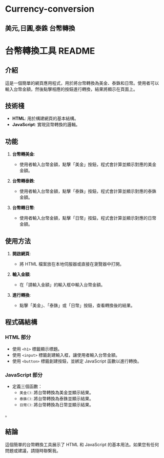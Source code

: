 # Currency-conversion
美元,日圓,泰銖 台幣轉換
---

# 台幣轉換工具 README

## 介紹

這是一個簡單的網頁應用程式，用於將台幣轉換為美金、泰銖和日幣。使用者可以輸入台幣金額，然後點擊相應的按鈕進行轉換，結果將顯示在頁面上。

## 技術棧

- **HTML**: 用於構建網頁的基本結構。
- **JavaScript**: 實現貨幣轉換的邏輯。

## 功能

1. **台幣轉美金**:
   - 使用者輸入台幣金額，點擊「美金」按鈕，程式會計算並顯示對應的美金金額。

2. **台幣轉泰銖**:
   - 使用者輸入台幣金額，點擊「泰銖」按鈕，程式會計算並顯示對應的泰銖金額。

3. **台幣轉日幣**:
   - 使用者輸入台幣金額，點擊「日幣」按鈕，程式會計算並顯示對應的日幣金額。

## 使用方法

1. **開啟網頁**:
   - 將 HTML 檔案放在本地伺服器或直接在瀏覽器中打開。

2. **輸入金額**:
   - 在「請輸入金額」的輸入框中輸入台幣金額。

3. **進行轉換**:
   - 點擊「美金」、「泰銖」或「日幣」按鈕，查看轉換後的結果。

## 程式碼結構

### HTML 部分

- 使用 `<h1>` 標籤顯示標題。
- 使用 `<input>` 標籤創建輸入框，讓使用者輸入台幣金額。
- 使用 `<button>` 標籤創建按鈕，並綁定 JavaScript 函數以進行轉換。

### JavaScript 部分

- 定義三個函數：
  - `美金()`: 將台幣轉換為美金並顯示結果。
  - `泰銖()`: 將台幣轉換為泰銖並顯示結果。
  - `日幣()`: 將台幣轉換為日幣並顯示結果。

。

## 結論

這個簡單的台幣轉換工具展示了 HTML 和 JavaScript 的基本用法。如果您有任何問題或建議，請隨時聯繫我。
